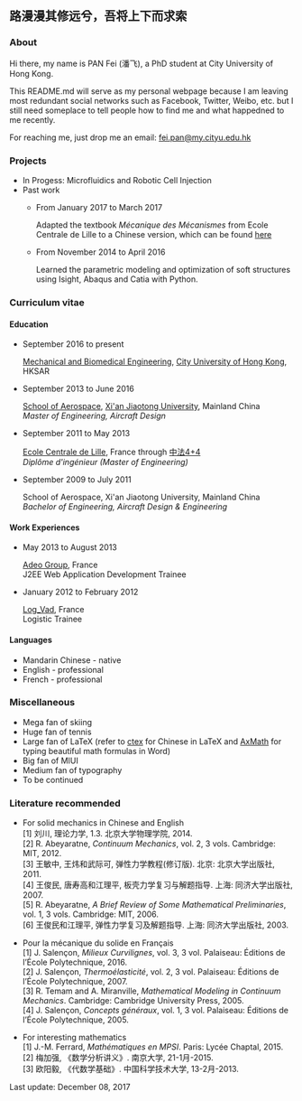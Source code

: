 ## 路漫漫其修远兮，吾将上下而求索

### About

Hi there, my name is PAN Fei (潘飞), a PhD student at City University of Hong Kong.

This README.md will serve as my personal webpage because I am leaving most redundant social networks such as Facebook, Twitter, Weibo, etc. but I still need someplace to tell people how to find me and what happedned to me recently.

For reaching me, just drop me an email: fei.pan@my.cityu.edu.hk

### Projects

+ In Progess: Microfluidics and Robotic Cell Injection
+ Past work
    + From January 2017 to March 2017

      Adapted the textbook *Mécanique des Mécanismes* from Ecole Centrale de Lille to a Chinese version, which can be found [here](https://github.com/fei-pan/MDM_Chinese)

    + From November 2014 to April 2016

      Learned the parametric modeling and optimization of soft structures using Isight, Abaqus and Catia with Python.

### Curriculum vitae

#### Education

- September 2016 to present

  [Mechanical and Biomedical Engineering](http://www.cityu.edu.hk/mbe/), [City University of Hong Kong](http://www.cityu.edu.hk/), HKSAR

- September 2013 to June 2016

  [School of Aerospace](http://sae.xjtu.edu.cn/), [Xi'an Jiaotong University](http://www.xjtu.edu.cn/index.htm), Mainland China <br/> *Master of Engineering, Aircraft Design*

- September 2011 to May 2013

  [Ecole Centrale de Lille](http://www.ec-lille.fr/fr/index.html), France through [中法4+4](http://www.education-ambchine.org/publish/portal116/tab5722/info104119.htm)
<br/> *Diplôme d'ingénieur (Master of Engineering)*
  
- September 2009 to July 2011

  School of Aerospace, Xi'an Jiaotong University, Mainland China <br/> *Bachelor of Engineering, Aircraft Design & Engineering*

#### Work Experiences

- May 2013 to August 2013

  [Adeo Group](http://www.adeo.com/en/index), France <br/> J2EE Web Application Development Trainee

- January 2012 to February 2012

  [Log_Vad](http://www.logvad.com/), France <br/> Logistic Trainee

#### Languages

- Mandarin Chinese - native
- English - professional
- French - professional


### Miscellaneous
- Mega fan of skiing
- Huge fan of tennis
- Large fan of LaTeX (refer to [ctex](https://ctan.org/pkg/ctex) for Chinese in LaTeX and [AxMath](http://amyxun.com/) for typing beautiful math formulas in Word)
- Big fan of MIUI
- Medium fan of typography
- To be continued

### Literature recommended
- For solid mechanics in Chinese and English 
<br/> [1]	刘川, 理论力学, 1.3. 北京大学物理学院, 2014.
<br/> [2]	R. Abeyaratne, *Continuum Mechanics*, vol. 2, 3 vols. Cambridge: MIT, 2012.
<br/> [3]	王敏中, 王炜和武际可, 弹性力学教程(修订版). 北京: 北京大学出版社, 2011.
<br/> [4]	王俊民, 唐寿高和江理平, 板壳力学复习与解题指导. 上海: 同济大学出版社, 2007.
<br/> [5]	R. Abeyaratne, *A Brief Review of Some Mathematical Preliminaries*, vol. 1, 3 vols. Cambridge: MIT, 2006.
<br/> [6]	王俊民和江理平, 弹性力学复习及解题指导. 上海: 同济大学出版社, 2003.

- Pour la mécanique du solide en Français <br/>
[1]	J. Salençon, *Milieux Curvilignes*, vol. 3, 3 vol. Palaiseau: Éditions de l’École Polytechnique, 2016.
<br/> [2]	J. Salençon, *Thermoélasticité*, vol. 2, 3 vol. Palaiseau: Éditions de l’École Polytechnique, 2007.
<br/> [3]	R. Temam and A. Miranville, *Mathematical Modeling in Continuum Mechanics*. Cambridge: Cambridge University Press, 2005.
<br/> [4]	J. Salençon, *Concepts généraux*, vol. 1, 3 vol. Palaiseau: Éditions de l’École Polytechnique, 2005.

- For interesting mathematics <br/>
[1]	J.-M. Ferrard, *Mathématiques en MPSI*. Paris: Lycée Chaptal, 2015.
<br/> [2]	梅加强, 《数学分析讲义》. 南京大学, 21-1月-2015.
<br/> [3]	欧阳毅, 《代数学基础》. 中国科学技术大学, 13-2月-2013.

Last update: December 08, 2017

